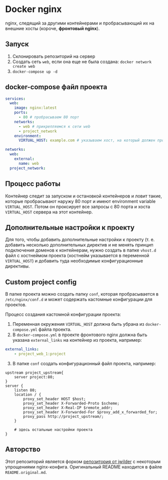 # Docker nginx

nginx, следящий за другими контейнерами и пробрасывающий их на внешние хосты (короче, **фронтовый nginx**).

## Запуск

1. Склонировать репозиторий на сервер
2. Создать сеть `web`, если она еще не была создана: `docker network create web`
3. `docker-compose up -d`

## docker-compose файл проекта

```yml
services:
  web:
    image: nginx:latest
    ports:
      - 80 # пробрасываем 80 порт
    networks:
      - web # прикрепляемся к сети web
      - project_network
    environment:
      VIRTUAL_HOST: example.com # указываем хост, на который должен проброситься данный сервис 

networks:
  web:
    external:
      name: web
  project_network:
```


## Процесс работы

Контейнер следит за запуском и остановкой контейнеров и ловит такие, которые пробрасывают наружу 80 порт и имеют environment variable `VIRTUAL_HOST`. Потом он проксирует все запросы с 80 порта и хоста `VIRTUAL_HOST` сервера на этот контейнер.

## Дополнительные настройки к проекту

Для того, чтобы добавить дополнительные настройки к проекту (т. е. добавить несколько дополнительных директив и не менять принцип подключения доменов к контейнерам, нужно создать в папке `vhost.d` файл с хостнеймом проекта (хостнейм указывается в переменной `VIRTUAL_HOST`) и добавить туда необходимые конфигурационные директивы.

## Custom project config

В папке проекта можно создать папку `conf`, которая пробрасывается в `/etc/nginx/conf.d` и может содержать кастомные конфигурации для проектов. 

Процесс создания кастомной конфигурации проекта: 

1. Переменная окружения `VIRTUAL_HOST` должна быть убрана из `docker-compose.yml` файла проекта. 
2. В `docker-compose.yml` в проекте фронтового nginx должна быть указана `external_links` на контейнер из проекта, например: 

```yml
external_links:      
    - project_web_1:project
```

3. В папке `conf` создать конфигурационный файл проекта, например: 

```
upstream project_upstream{
    server project:80;
}
server {
    listen 80;
    location / {   
        proxy_set_header HOST $host;
        proxy_set_header X-Forwarded-Proto $scheme;           
        proxy_set_header X-Real-IP $remote_addr;
        proxy_set_header X-Forwarded-For $proxy_add_x_forwarded_for;
        proxy_pass http://project_upstream/;
    }

    # здесь остальные настройки проекта
}
```

## Авторство 

Этот репозиторий является форком [репозитория от jwilder](https://github.com/jwilder/nginx-proxy) с некоторым упрощениями nginx-конфига. Оригинальный README находится в файле `README.original.md`.
